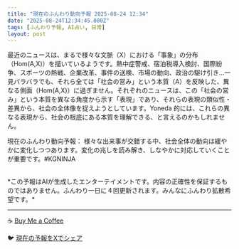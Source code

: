 ```yaml
---
title: "現在のふんわり動向予報 2025-08-24 12:34"
date: "2025-08-24T12:34:45.000Z"
tags: [ふんわり予報, AI占い, 日常]
layout: post
---
```


最近のニュースは、まるで様々な文脈（X）における「事象」の分布（Hom(A,X)）を描いているようです。熱中症警戒、宿泊税導入検討、国際紛争、スポーツの熱戦、企業改革、事件の送検、市場の動向、政治の駆け引き…一見バラバラでも、それら全ては「社会の営み」という本質（A）を反映した、異なる側面（Hom(A,X)）に過ぎません。それぞれのニュースは、この「社会の営み」という本質を異なる角度から示す「表現」であり、それらの表現の類似性・差異から、社会の全体像を捉えようとしています。Yoneda 的には、これらの異なる表現から、社会の根底にある本質を理解できる、と言えるのかもしれません。


現在のふんわり動向予報：
様々な出来事が交錯する中、社会全体の動向は緩やかに変化しつつあります。変化の兆しを読み解き、しなやかに対応していくことが重要です。#KGNINJA

<br>
*この予報はAIが生成したエンターテイメントです。内容の正確性を保証するものではありません。ふんわり一日に４回更新されます。みんなにふんわり拡散希望です。*

---
☕️ [Buy Me a Coffee](https://www.buymeacoffee.com/kgninja)

🐦 [現在の予報をXでシェア](https://twitter.com/intent/tweet?text=%E7%8F%BE%E5%9C%A8%E3%81%AE%E3%81%B5%E3%82%93%E3%82%8F%E3%82%8A%E4%BA%88%E5%A0%B1%3A%20%E3%80%8C%E6%9C%80%E8%BF%91%E3%81%AE%E3%83%8B%E3%83%A5%E3%83%BC%E3%82%B9%E3%81%AF%E3%80%81%E3%81%BE%E3%82%8B%E3%81%A7%E6%A7%98%E3%80%85%E3%81%AA%E6%96%87%E8%84%88%EF%BC%88X%EF%BC%89%E3%81%AB%E3%81%8A%E3%81%91%E3%82%8B%E3%80%8C%E4%BA%8B%E8%B1%A1%E3%80%8D%E3%81%AE%E5%88%86%E5%B8%83%EF%BC%88Hom(A%2CX)%EF%BC%89%E3%82%92%E6%8F%8F%E3%81%84%E3%81%A6%E3%81%84%E3%82%8B%E3%82%88%E3%81%86%E3%81%A7%E3%81%99%E3%80%82%E3%80%8D%23KGNINJA%20%E7%B6%9A%E3%81%8D%E3%81%AF%E3%83%96%E3%83%AD%E3%82%B0%E3%81%A7%EF%BC%81%F0%9F%91%87&url=https%3A%2F%2Fkg-ninja.github.io%2FFunwariyoso%2F)
